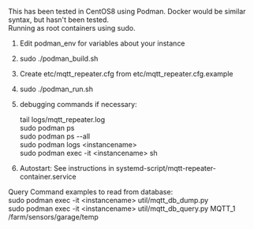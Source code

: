 This has been tested in CentOS8 using Podman. Docker would be similar syntax, but hasn't been tested.<br>
Running as root containers using sudo.   

1)  Edit podman_env for variables about your instance
2)  sudo ./podman_build.sh
3)  Create etc/mqtt_repeater.cfg from etc/mqtt_repeater.cfg.example 
4)  sudo ./podman_run.sh

5)  debugging commands if necessary:

    tail logs/mqtt_repeater.log <br>
    sudo podman ps <br>
    sudo podman ps --all <br>
    sudo podman logs \<instancename>  <br>
    sudo podman exec -it \<instancename> sh  <br>

6) Autostart:  See instructions in systemd-script/mqtt-repeater-container.service 

Query Command examples to read from database: <br>
    sudo podman exec -it \<instancename> util/mqtt_db_dump.py <br>
    sudo podman exec -it \<instancename> util/mqtt_db_query.py MQTT_1 /farm/sensors/garage/temp <br>

